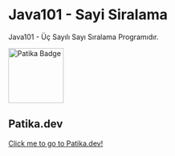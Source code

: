 # Java101 - Sayi Siralama
Java101 - Üç Sayılı Sayı Sıralama Programıdır.

 <a href="https://app.patika.dev/rosalie" target="blank"><img src="https://global-uploads.webflow.com/6097e0eca1e87557da031fef/609859a191abe5d64b17fed3_Patika%20logo-p-500.png" height="110" alt="Patika Badge"/></a>
 ## Patika.dev 

[Click me to go to Patika.dev!](https://www.patika.dev/tr/bootcamp)
